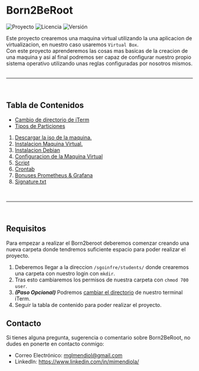 # Born2BeRoot

![Proyecto](https://img.shields.io/badge/Born2BeRoot-Project-blue)
![Licencia](https://img.shields.io/badge/Licencia-MIT-red)
![Versión](https://img.shields.io/badge/Versión-1.0-green)

Este proyecto crearemos una maquina virtual utilizando la una aplicacion de virtualizacion, en nuestro caso usaremos `Virtual Box`. <br>
Con este proyecto aprenderemos las cosas mas basicas de la creacion de una maquina y asi al final podremos ser capaz de configurar nuestro propio sistema operativo utilizando unas reglas configuradas por nosotros mismos.<br><br>

---
<br>

## Tabla de Contenidos

- [Cambio de directorio de iTerm](./Documentation/Cambio%20de%20directorio%20de%20iTerm/Cambio%20de%20directorio%20de%20iTerm.md)
- [Tipos de Particiones](./Documentation/Tipos%20de%20Particiones.md)
1. [Descargar la iso de la maquina.](./Documentation/1%20-%20Descargar%20la%20iso%20de%20la%20maquina.md)
2. [Instalacion Maquina Virtual.](./Documentation/2%20-%20Instalacion%20Maquina%20Virtual/2%20-%20Instalacion%20Maquina%20Virtual.md)
3. [Instalacion Debian](./Documentation/3%20-%20Instalacion%20Debian/3%20-%20Instalacion%20Debian.md)
4. [Configuracion de la Maquina Virtual](./Documentation/4%20-%20Configuracion%20de%20la%20Maquina%20Virtual/4%20-%20Configuracion%20de%20la%20Maquina%20Virtual.md)
5. [Script](./Documentation/5%20-%20Script/5%20-%20Script.md)
6. [Crontab](./Documentation/6%20-%20Crontab/6%20-%20Crontab.md)
7. [Bonuses Prometheus & Grafana](./Documentation/7%20-%20Bonuses%20Prometheus%20%26%20Grafana/7%20-%20Bonuses%20Prometheus%20&%20Grafana.md)
8. [Signature.txt](./Documentation/8%20-%20Signature/8%20-%20Signature.md)

<br>

---
<br>

## Requisitos

Para empezar a realizar el Born2beroot deberemos comenzar creando una nueva carpeta donde tendremos suficiente espacio para poder realizar el proyecto.

1. Deberemos llegar a la direccion `/sgoinfre/students/` donde crearemos una carpeta con nuestro login con `mkdir`.
2. Tras esto cambiaremos los permisos de nuestra carpeta con `chmod 700 user`.
3. ***(Paso Opcional)*** Podremos [cambiar el directorio](./Documentation/Tipos%20de%20Particiones.md) de nuestro terminal iTerm.
4. Seguir la tabla de contenido para poder realizar el proyecto.

## Contacto
Si tienes alguna pregunta, sugerencia o comentario sobre Born2BeRoot, no dudes en ponerte en contacto conmigo:

- Correo Electrónico: <a href="mailto:mglmendiol@gmail.com" style="color:#fff;">mglmendiol@gmail.com</a>
- LinkedIn: <a href="https://www.linkedin.com/in/mimendiola/" style="color:#fff;">https://www.linkedin.com/in/mimendiola/</a>
